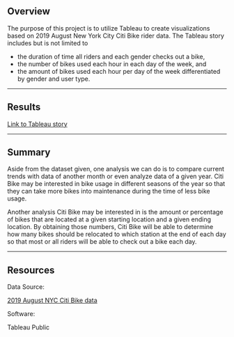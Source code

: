 ## Overview
The purpose of this project is to utilize Tableau to create visualizations based on 2019 August New York City Citi Bike rider data. The Tableau story includes but is not limited to
* the duration of time all riders and each gender checks out a bike,
* the number of bikes used each hour in each day of the week, and 
* the amount of bikes used each hour per day of the week differentiated by gender and user type.

---

<!-- Results: Using the visualizations you have in your Tableau Story, describe the results of each visualization underneath the image. -->
## Results

[Link to Tableau story](https://public.tableau.com/views/CitiBikeNYCStory/NYCstory?:language=en-US&publish=yes&:display_count=n&:origin=viz_share_link)

<!-- add some images from Tableau to this section-->

---

<!-- Summary: Provide a high-level summary of the results and two additional visualizations that you would perform with the given dataset. -->
## Summary

Aside from the dataset given, one analysis we can do is to compare current trends with data of another month or even analyze data of a given year. Citi Bike may be interested in bike usage in different seasons of the year so that they can take more bikes into maintenance during the time of less bike usage.

Another analysis Citi Bike may be interested in is the amount or percentage of bikes that are located at a given starting location and a given ending location. By obtaining those numbers, Citi Bike will be able to determine how many bikes should be relocated to which station at the end of each day so that most or all riders will be able to check out a bike each day.

---

## Resources

Data Source:

  [2019 August NYC Citi Bike data](https://s3.amazonaws.com/tripdata/index.html)

<!-- "pip show <software>" in command prompt to see pip install ver -->
<!-- pip show code from https://stackoverflow.com/questions/10214827/find-which-version-of-package-is-installed-with-pip -->
Software:

  Tableau Public
